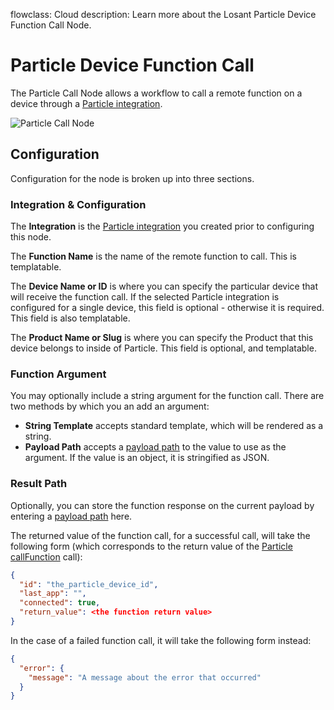 flowclass: Cloud
description: Learn more about the Losant Particle Device Function Call Node.

# Particle Device Function Call

The Particle Call Node allows a workflow to call a remote function on a device through a [Particle integration](/applications/integrations/#particle).

![Particle Call Node](/images/workflows/outputs/particle-call-node.png "Particle Call Node")

## Configuration

Configuration for the node is broken up into three sections.

### Integration & Configuration

The **Integration** is the [Particle integration](/applications/integrations/#particle) you created prior to configuring this node.

The **Function Name** is the name of the remote function to call. This is templatable.

The **Device Name or ID** is where you can specify the particular device that will receive the function call. If the selected Particle integration is configured for a single device, this field is optional - otherwise it is required. This field is also templatable.

The **Product Name or Slug** is where you can specify the Product that this device belongs to inside of Particle. This field is optional, and templatable.

### Function Argument

You may optionally include a string argument for the function call. There are two methods by which you an add an argument:

* **String Template** accepts standard template, which will be rendered as a string.
* **Payload Path** accepts a [payload path](/workflows/accessing-payload-data/#payload-paths) to the value to use as the argument. If the value is an object, it is stringified as JSON.

### Result Path

Optionally, you can store the function response on the current payload by entering a [payload path](/workflows/accessing-payload-data/#payload-paths) here.

The returned value of the function call, for a successful call, will take the following form (which corresponds to the return value of the [Particle callFunction](https://docs.particle.io/reference/javascript/#callfunction) call):

```json
{
  "id": "the_particle_device_id",
  "last_app": "",
  "connected": true,
  "return_value": <the function return value>
}
```

In the case of a failed function call, it will take the following form instead:

```json
{
  "error": {
    "message": "A message about the error that occurred"
  }
}
```
